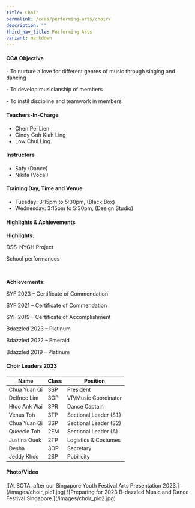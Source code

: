 ```yaml
---
title: Choir
permalink: /ccas/performing-arts/choir/
description: ""
third_nav_title: Performing Arts
variant: markdown
---
```

<h4>CCA Objective</h4>
<p>-	To nurture a love for different genres of music through singing and dancing</p>
<p>-	To develop musicianship of members</p>
<p>-	To instil discipline and teamwork in members</p>
<h4>Teachers-In-Charge</h4>
<ul>
<li>Chen Pei Lien</li>
<li>Cindy Goh Kiah Ling</li>
<li>Low Chui Ling</li>
</ul>
<h4>Instructors</h4>
<ul>
<li>Safy (Dance)</li>
<li>Nikita (Vocal)</li>
</ul>
<h4>Training Day, Time and Venue</h4>
<ul>
<li>Tuesday: 3:15pm to 5:30pm, (Black Box)</li>
<li>Wednesday: 3:15pm to 5:30pm, (Design Studio)</li>
</ul>
<h4>Highlights &amp; Achievements</h4>
<p><strong>Highlights:</strong></p>
<p>DSS-NYGH Project</p>
<p>School performances</p>
<p>&nbsp;</p>
<p><strong>Achievements:</strong></p>
<p>SYF 2023 – Certificate of Commendation</p>
<p>SYF 2021 – Certificate of Commendation</p>
<p>SYF 2019 – Certificate of Accomplishment</p>
<p>Bdazzled 2023 – Platinum</p>
<p>Bdazzled 2022 – Emerald</p>
<p>Bdazzled 2019 – Platinum</p>
<h4>Choir Leaders 2023</h4>

| Name | Class | Position |
| -------- | -------- | -------- |
| Chua Yuan Qi | 3SP | President    |
| Delfnee Lim | 3OP  | VP/Music Coordinator|
| Htoo Ank Wai| 3PR| Dance Captain |
| Venus Toh    | 3TP    | Sectional Leader (S1)   |
| Chua Yuan Qi  | 3SP | Sectional Leader (S2) |
| Queecie Toh      | 2EM | Sectional Leader (A)    |
| Justina Quek  | 2TP | Logistics &amp; Costumes|
| Desha | 3OP    | Secretary |
| Jeddy Khoo  | 2SP | Pubilicity |

<h4>Photo/Video</h4>
![At SOTA, after our Singapore Youth Festival Arts Presentation 2023.](/images/choir_pic1.jpg)
![Preparing for 2023 B-dazzled Music and Dance Festival Singapore.](/images/choir_pic2.jpg)